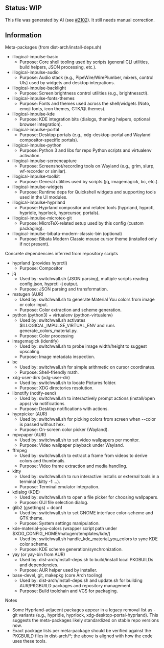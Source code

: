 ## Status: WIP
This file was generated by AI (see [#2102](https://github.com/end-4/dots-hyprland/issues/2102)).
It still needs manual correction.

## Information
Meta-packages (from dist-arch/install-deps.sh)
- illogical-impulse-basic
  - Purpose: Core shell tooling used by scripts (general CLI utilities, build helpers, JSON processing, etc.).
- illogical-impulse-audio
  - Purpose: Audio stack (e.g., PipeWire/WirePlumber, mixers, control UIs) used by widgets and desktop integrations.
- illogical-impulse-backlight
  - Purpose: Screen brightness control utilities (e.g., brightnessctl).
- illogical-impulse-fonts-themes
  - Purpose: Fonts and themes used across the shell/widgets (Noto, emoji fonts, icon themes, GTK/Qt themes).
- illogical-impulse-kde
  - Purpose: KDE integration bits (dialogs, theming helpers, optional browser integration).
- illogical-impulse-portal
  - Purpose: Desktop portals (e.g., xdg-desktop-portal and Wayland compositor-specific portals).
- illogical-impulse-python
  - Purpose: Python 3 and libs for repo Python scripts and virtualenv activation.
- illogical-impulse-screencapture
  - Purpose: Screenshot/recording tools on Wayland (e.g., grim, slurp, wf-recorder or similar).
- illogical-impulse-toolkit
  - Purpose: General utilities used by scripts (jq, imagemagick, bc, etc.).
- illogical-impulse-widgets
  - Purpose: Runtime deps for Quickshell widgets and supporting tools used in the UI modules.
- illogical-impulse-hyprland
  - Purpose: Hyprland compositor and related tools (hyprland, hyprctl, hypridle, hyprlock, hyprcursor, portals).
- illogical-impulse-microtex-git
  - Purpose: MicroTeX-related setup used by this config (custom packaging).
- illogical-impulse-bibata-modern-classic-bin (optional)
  - Purpose: Bibata Modern Classic mouse cursor theme (installed only if not present).

Concrete dependencies inferred from repository scripts
- hyprland (provides hyprctl)
  - Purpose: Compositor
- jq
  - Used by: switchwall.sh (JSON parsing), multiple scripts reading config.json, hyprctl -j output.
  - Purpose: JSON parsing and transformation.
- matugen (AUR)
  - Used by: switchwall.sh to generate Material You colors from image or color input.
  - Purpose: Color extraction and scheme generation.
- python (python3) + virtualenv (python-virtualenv)
  - Used by: switchwall.sh activates $ILLOGICAL_IMPULSE_VIRTUAL_ENV and runs generate_colors_material.py.
  - Purpose: Color processing
- imagemagick (identify)
  - Used by: switchwall.sh to probe image width/height to suggest upscaling.
  - Purpose: Image metadata inspection.
- bc
  - Used by: switchwall.sh for simple arithmetic on cursor coordinates.
  - Purpose: Shell-friendly math.
- xdg-user-dirs (xdg-user-dir)
  - Used by: switchwall.sh to locate Pictures folder.
  - Purpose: XDG directories resolution.
- libnotify (notify-send)
  - Used by: switchwall.sh to interactively prompt actions (install/open apps) via notifications.
  - Purpose: Desktop notifications with actions.
- hyprpicker (AUR)
  - Used by: switchwall.sh for picking colors from screen when --color is passed without hex.
  - Purpose: On-screen color picker (Wayland).
- mpvpaper (AUR)
  - Used by: switchwall.sh to set video wallpapers per monitor.
  - Purpose: Video wallpaper playback under Wayland.
- ffmpeg
  - Used by: switchwall.sh to extract a frame from videos to derive colors and thumbnails.
  - Purpose: Video frame extraction and media handling.
- kitty
  - Used by: switchwall.sh to run interactive installs or external tools in a terminal (kitty -1 ...).
  - Purpose: Terminal emulator integration.
- kdialog (KDE)
  - Used by: switchwall.sh to open a file picker for choosing wallpapers.
  - Purpose: GUI file selection dialog.
- glib2 (gsettings) + dconf
  - Used by: switchwall.sh to set GNOME interface color-scheme and GTK theme.
  - Purpose: System settings manipulation.
- kde-material-you-colors (wrapper script path under $XDG_CONFIG_HOME/matugen/templates/kde/)
  - Used by: switchwall.sh handle_kde_material_you_colors to sync KDE color scheme.
  - Purpose: KDE scheme generation/synchronization.
- yay (or yay-bin from AUR)
  - Used by: dist-arch/install-deps.sh to build/install local PKGBUILDs and dependencies.
  - Purpose: AUR helper used by installer.
- base-devel, git, makepkg (core Arch tooling)
  - Used by: dist-arch/install-deps.sh and update.sh for building AUR/PKGBUILD packages and repository management.
  - Purpose: Build toolchain and VCS for packaging.


Notes
- Some Hyprland-adjacent packages appear in a legacy removal list as -git variants (e.g., hypridle, hyprlock, xdg-desktop-portal-hyprland). This suggests the meta-packages likely standardized on stable repo versions now.
- Exact package lists per meta-package should be verified against the PKGBUILD files in dist-arch/*; the above is aligned with how the code uses these tools.
